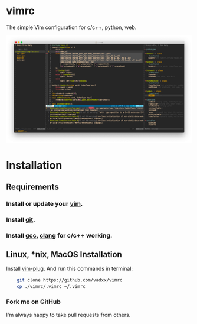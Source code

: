 # vimrc
The simple Vim configuration for c/c++, python, web.

![demo_image][demo-img]

# Installation

## Requirements

### Install or update your [vim].
### Install [git].
### Install [gcc], [clang] for c/c++ working.


## Linux, \*nix, MacOS Installation
Install [vim-plug]. 
And run this commands in terminal:
```bash
    git clone https://github.com/vadxx/vimrc
    cp ./vimrc/.vimrc ~/.vimrc
```

### Fork me on GitHub
I'm always happy to take pull requests from others.

[vim-plug]:https://github.com/junegunn/vim-plug
[gcc]:https://www.gnu.org/software/gcc/
[clang]:https://clang.llvm.org
[git]:http://git-scm.com
[vim]:http://www.vim.org/download.php#pc

[demo-img]:./demo.png
